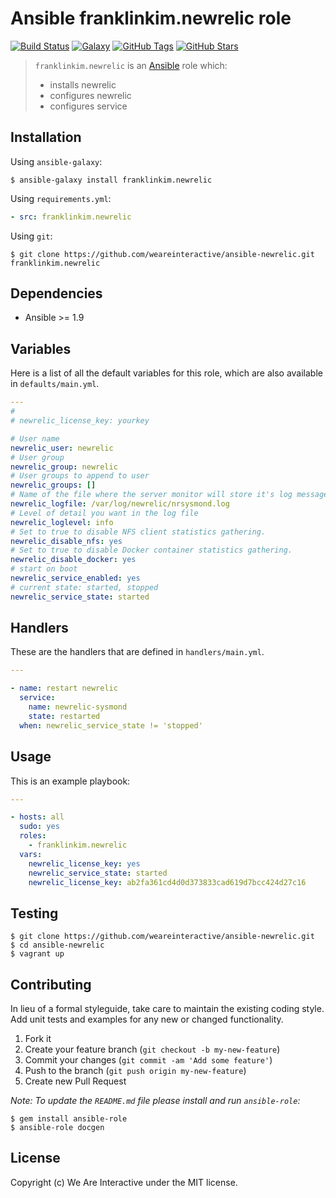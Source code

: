 # Ansible franklinkim.newrelic role

[![Build Status](https://img.shields.io/travis/weareinteractive/ansible-newrelic.svg)](https://travis-ci.org/weareinteractive/ansible-newrelic)
[![Galaxy](http://img.shields.io/badge/galaxy-franklinkim.apt-blue.svg)](https://galaxy.ansible.com/list#/roles/3917)
[![GitHub Tags](https://img.shields.io/github/tag/weareinteractive/ansible-newrelic.svg)](https://github.com/weareinteractive/ansible-newrelic)
[![GitHub Stars](https://img.shields.io/github/stars/weareinteractive/ansible-newrelic.svg)](https://github.com/weareinteractive/ansible-newrelic)

> `franklinkim.newrelic` is an [Ansible](http://www.ansible.com) role which:
>
> * installs newrelic
> * configures newrelic
> * configures service

## Installation

Using `ansible-galaxy`:

```shell
$ ansible-galaxy install franklinkim.newrelic
```

Using `requirements.yml`:

```yaml
- src: franklinkim.newrelic
```

Using `git`:

```shell
$ git clone https://github.com/weareinteractive/ansible-newrelic.git franklinkim.newrelic
```

## Dependencies

* Ansible >= 1.9

## Variables

Here is a list of all the default variables for this role, which are also available in `defaults/main.yml`.

```yaml
---
#
# newrelic_license_key: yourkey

# User name
newrelic_user: newrelic
# User group
newrelic_group: newrelic
# User groups to append to user
newrelic_groups: []
# Name of the file where the server monitor will store it's log messages.
newrelic_logfile: /var/log/newrelic/nrsysmond.log
# Level of detail you want in the log file
newrelic_loglevel: info
# Set to true to disable NFS client statistics gathering.
newrelic_disable_nfs: yes
# Set to true to disable Docker container statistics gathering.
newrelic_disable_docker: yes
# start on boot
newrelic_service_enabled: yes
# current state: started, stopped
newrelic_service_state: started

```

## Handlers

These are the handlers that are defined in `handlers/main.yml`.

```yaml
---

- name: restart newrelic
  service:
    name: newrelic-sysmond
    state: restarted
  when: newrelic_service_state != 'stopped'

```


## Usage

This is an example playbook:

```yaml
---

- hosts: all
  sudo: yes
  roles:
    - franklinkim.newrelic
  vars:
    newrelic_license_key: yes
    newrelic_service_state: started
    newrelic_license_key: ab2fa361cd4d0d373833cad619d7bcc424d27c16

```

## Testing

```shell
$ git clone https://github.com/weareinteractive/ansible-newrelic.git
$ cd ansible-newrelic
$ vagrant up
```

## Contributing
In lieu of a formal styleguide, take care to maintain the existing coding style. Add unit tests and examples for any new or changed functionality.

1. Fork it
2. Create your feature branch (`git checkout -b my-new-feature`)
3. Commit your changes (`git commit -am 'Add some feature'`)
4. Push to the branch (`git push origin my-new-feature`)
5. Create new Pull Request

*Note: To update the `README.md` file please install and run `ansible-role`:*

```shell
$ gem install ansible-role
$ ansible-role docgen
```

## License
Copyright (c) We Are Interactive under the MIT license.
